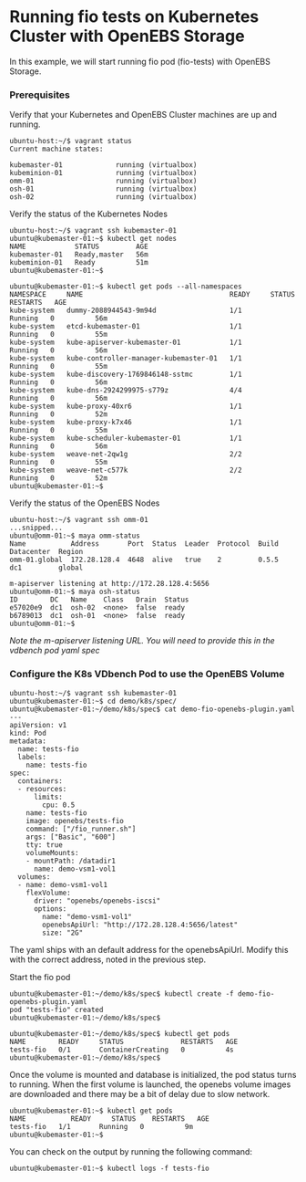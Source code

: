 # Running fio tests on Kubernetes Cluster with OpenEBS Storage

In this example, we will start running fio pod (fio-tests) with OpenEBS Storage. 

### Prerequisites

Verify that your Kubernetes and OpenEBS Cluster machines are up and running.

```
ubuntu-host:~/$ vagrant status
Current machine states:

kubemaster-01             running (virtualbox)
kubeminion-01             running (virtualbox)
omm-01                    running (virtualbox)
osh-01                    running (virtualbox)
osh-02                    running (virtualbox)
```

Verify the status of the Kubernetes Nodes
```
ubuntu-host:~/$ vagrant ssh kubemaster-01
ubuntu@kubemaster-01:~$ kubectl get nodes
NAME            STATUS         AGE
kubemaster-01   Ready,master   56m
kubeminion-01   Ready          51m
ubuntu@kubemaster-01:~$ 

ubuntu@kubemaster-01:~$ kubectl get pods --all-namespaces
NAMESPACE     NAME                                    READY     STATUS    RESTARTS   AGE
kube-system   dummy-2088944543-9m94d                  1/1       Running   0          56m
kube-system   etcd-kubemaster-01                      1/1       Running   0          55m
kube-system   kube-apiserver-kubemaster-01            1/1       Running   0          56m
kube-system   kube-controller-manager-kubemaster-01   1/1       Running   0          55m
kube-system   kube-discovery-1769846148-sstmc         1/1       Running   0          56m
kube-system   kube-dns-2924299975-s779z               4/4       Running   0          56m
kube-system   kube-proxy-40xr6                        1/1       Running   0          52m
kube-system   kube-proxy-k7x46                        1/1       Running   0          55m
kube-system   kube-scheduler-kubemaster-01            1/1       Running   0          56m
kube-system   weave-net-2qw1g                         2/2       Running   0          55m
kube-system   weave-net-c577k                         2/2       Running   0          52m
ubuntu@kubemaster-01:~$ 

```

Verify the status of the OpenEBS Nodes
```
ubuntu-host:~/$ vagrant ssh omm-01
...snipped...
ubuntu@omm-01:~$ maya omm-status
Name           Address       Port  Status  Leader  Protocol  Build  Datacenter  Region
omm-01.global  172.28.128.4  4648  alive   true    2         0.5.5  dc1         global

m-apiserver listening at http://172.28.128.4:5656
ubuntu@omm-01:~$ maya osh-status
ID        DC   Name    Class   Drain  Status
e57020e9  dc1  osh-02  <none>  false  ready
b6789013  dc1  osh-01  <none>  false  ready
ubuntu@omm-01:~$ 
```
*Note the m-apiserver listening URL. You will need to provide this in the vdbench pod yaml spec*

### Configure the K8s VDbench Pod to use the OpenEBS Volume

```
ubuntu-host:~/$ vagrant ssh kubemaster-01
ubuntu@kubemaster-01:~$ cd demo/k8s/spec/
ubuntu@kubemaster-01:~/demo/k8s/spec$ cat demo-fio-openebs-plugin.yaml 
---
apiVersion: v1
kind: Pod
metadata:
  name: tests-fio
  labels:
    name: tests-fio
spec:
  containers:
  - resources:
      limits:
        cpu: 0.5
    name: tests-fio
    image: openebs/tests-fio
    command: ["/fio_runner.sh"]
    args: ["Basic", "600"]
    tty: true
    volumeMounts:
    - mountPath: /datadir1
      name: demo-vsm1-vol1
  volumes:
  - name: demo-vsm1-vol1
    flexVolume:
      driver: "openebs/openebs-iscsi"
      options:
        name: "demo-vsm1-vol1"
        openebsApiUrl: "http://172.28.128.4:5656/latest"
        size: "2G" 
```

The yaml ships with an default address for the openebsApiUrl. Modify this with the correct address, noted in the previous step. 


Start the fio pod
```
ubuntu@kubemaster-01:~/demo/k8s/spec$ kubectl create -f demo-fio-openebs-plugin.yaml
pod "tests-fio" created
ubuntu@kubemaster-01:~/demo/k8s/spec$ 
```

```
ubuntu@kubemaster-01:~/demo/k8s/spec$ kubectl get pods
NAME        READY     STATUS              RESTARTS   AGE
tests-fio   0/1       ContainerCreating   0          4s
ubuntu@kubemaster-01:~/demo/k8s/spec$ 
```

Once the volume is mounted and database is initialized, the pod status turns to running. When the first volume is launched, the openebs volume images are downloaded and there may be a bit of delay due to slow network. 

```
ubuntu@kubemaster-01:~$ kubectl get pods
NAME           READY     STATUS    RESTARTS   AGE
tests-fio   1/1       Running   0          9m
ubuntu@kubemaster-01:~$ 
```

You can check on the output by running the following command:
```
ubuntu@kubemaster-01:~$ kubectl logs -f tests-fio
```

